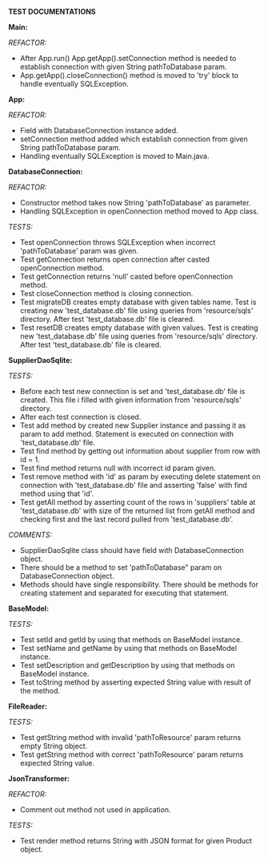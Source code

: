 **TEST DOCUMENTATIONS**


**Main:**

_REFACTOR:_

- After App.run() App.getApp().setConnection method is needed to establish connection
with given String pathToDatabase param.
- App.getApp().closeConnection() method is moved to 'try' block to handle eventually
SQLException.


**App:**

_REFACTOR:_

- Field with DatabaseConnection instance added.
- setConnection method added which establish connection from given String pathToDatabase param.
- Handling eventually SQLException is moved to Main.java.


**DatabaseConnection:**

_REFACTOR:_

- Constructor method takes now String 'pathToDatabase' as parameter.
- Handling SQLException in openConnection method moved to App class.

_TESTS:_

- Test openConnection throws SQLException when incorrect 
'pathToDatabase' param was given.
- Test getConnection returns open connection after casted openConnection method.
- Test getConnection returns 'null' casted before openConnection method.
- Test closeConnection method is closing connection.
- Test migrateDB creates empty database with given tables name. 
Test is creating new 'test_database.db' file using queries from 'resource/sqls' directory. 
After test 'test_database.db' file is cleared.
- Test resetDB creates empty database with given values. Test is creating new 
'test_database.db' file using queries from 'resource/sqls' directory. 
After test 'test_database.db' file is cleared.


**SupplierDaoSqlite:**

_TESTS:_

- Before each test new connection is set and 'test_database.db' file is created.
This file i filled with given information from 'resource/sqls' directory.
- After each test connection is closed.
- Test add method by created new Supplier instance and passing it as param to add method.
Statement is executed on connection with 'test_database.db' file.
- Test find method by getting out information about supplier from row with id = 1.
- Test find method returns null with incorrect id param given.
- Test remove method with 'id' as param by executing delete statement on connection with 'test_database.db' file
and asserting 'false' with find method using that 'id'.
- Test getAll method by asserting count of the rows in 'suppliers' table at 'test_database.db'
with size of the returned list from getAll method and checking first and the last record pulled from 'test_database.db'.

_COMMENTS:_

- SupplierDaoSqlite class should have field with DatabaseConnection object.
- There should be a method to set 'pathToDatabase" param on DatabaseConnection object.
- Methods should have single responsibility. There should be methods for creating statement
and separated for executing that statement.


**BaseModel:**

_TESTS:_

- Test setId and getId by using that methods on BaseModel instance.
- Test setName and getName by using that methods on BaseModel instance.
- Test setDescription and getDescription by using that methods on BaseModel instance.
- Test toString method by asserting expected String value with result of the method.


**FileReader:**

_TESTS:_

- Test getString method with invalid 'pathToResource' param returns empty String object.
- Test getString method with correct 'pathToResource' param returns expected String value.


**JsonTransformer:**

_REFACTOR:_

- Comment out method not used in application.

_TESTS:_

- Test render method returns String with JSON format for given Product object.


